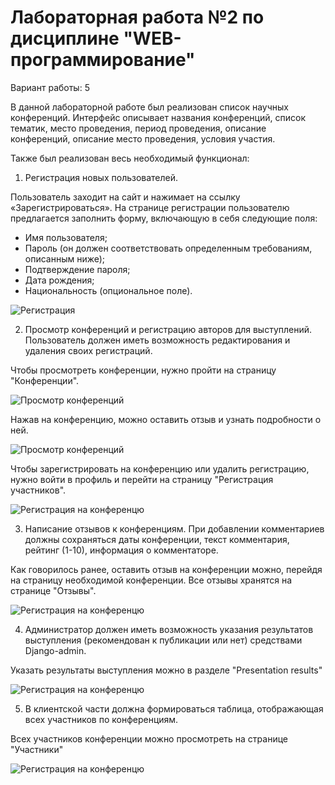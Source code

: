 # Лабораторная работа №2 по дисциплине "WEB-программирование"

Вариант работы: 5

В данной лабораторной работе был реализован список научных конференций. Интерфейс описывает названия конференций, список тематик, место проведения,
период проведения, описание конференций, описание место проведения, условия участия.

Также был реализован весь необходимый функционал:

1. Регистрация новых пользователей.

Пользователь заходит на сайт и нажимает на ссылку «Зарегистрироваться». На странице регистрации пользователю предлагается заполнить форму, включающую в себя следующие поля:

* Имя пользователя;
* Пароль (он должен соответствовать определенным требованиям, описанным ниже);
* Подтверждение пароля;
* Дата рождения;
* Национальность (опциональное поле).

![Регистрация](images/pic1.png)

2. Просмотр конференций и регистрацию авторов для выступлений. Пользователь должен иметь возможность редактирования и удаления своих
регистраций.

Чтобы просмотреть конференции, нужно пройти на страницу "Конференции".

![Просмотр конференций](images/pic3.png)

Нажав на конференцию, можно оставить отзыв и узнать подробности о ней.

![Просмотр конференций](images/pic4.png)

Чтобы зарегистрировать на конференцию или удалить регистрацию, нужно войти в профиль и перейти на страницу "Регистрация участников".

![Регистрация на конференцю](images/pic2.png)

3. Написание отзывов к конференциям. При добавлении комментариев должны сохраняться даты конференции, текст комментария, рейтинг (1-10),
информация о комментаторе.

Как говорилось ранее, оставить отзыв на конференции можно, перейдя на страницу необходимой конференции.
Все отзывы хранятся на странице "Отзывы".

![Регистрация на конференцю](images/pic5.png)

4. Администратор должен иметь возможность указания результатов выступления (рекомендован к публикации или нет) средствами Django-admin.

Указать результаты выступления можно в разделе "Presentation results"

![Регистрация на конференцю](images/pic6.png)

5. В клиентской части должна формироваться таблица, отображающая всех
участников по конференциям.

Всех участников конференции можно просмотреть на странице "Участники"

![Регистрация на конференцю](images/pic7.png)

